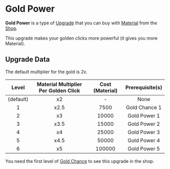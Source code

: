 # Gold Power
**Gold Power** is a type of [Upgrade](/upgrades/) that you can buy with 
[Material](/game/material.md) from the [Shop](/game/shop.md).

This upgrade makes your golden clicks more powerful (it gives you more Material).

## Upgrade Data

The default multiplier for the gold is 2x.

|   Level   | Material Multiplier Per Golden Click | Cost (Material) | Prerequisite(s) |
|:---------:|:------------------------------------:|:---------------:|:---------------:|
| (default) |                  x2                  |        -        |       None      |
|     1     |                 x2.5                 |       7500      |  Gold Chance 1  |
|     2     |                  x3                  |      10000      |   Gold Power 1  |
|     3     |                 x3.5                 |      15000      |   Gold Power 2  |
|     4     |                  x4                  |      25000      |   Gold Power 3  |
|     5     |                 x4.5                 |      50000      |   Gold Power 4  |
|     6     |                  x5                  |      100000     |   Gold Power 5  |

You need the first level of [Gold Chance](/upgrades/gold-chance.md) to see this upgrade 
in the shop.
